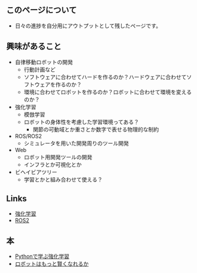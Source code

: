 ## このページについて
  - 日々の進捗を自分用にアウトプットとして残したページです。

## 興味があること
  - 自律移動ロボットの開発
    - 行動計画など
    - ソフトウェアに合わせてハードを作るのか？ハードウェアに合わせてソフトウェアを作るのか？
    - 環境に合わせてロボットを作るのか？ロボットに合わせて環境を変えるのか？
  - 強化学習
    - 模倣学習
    - ロボットの身体性を考慮した学習環境ってある？
      - 関節の可動域とか重さとか数字で表せる物理的な制約
  - ROS/ROS2
    - シミュレータを用いた開発周りのツール開発
  - Web
    - ロボット用開発ツールの開発
    - インフラとか可視化とか
  - ビヘイビアツリー
    - 学習とかと組み合わせて使える？

## Links
- [強化学習](https://pira-nino.hatenablog.com/entry/reinforcement_learning_docs)
- [ROS2](https://index.ros.org/doc/ros2/)

## 本
- [Pythonで学ぶ強化学習](https://medium.com/programming-soda/python%E3%81%A7%E5%AD%A6%E3%81%B6%E5%BC%B7%E5%8C%96%E5%AD%A6%E7%BF%92-%E5%85%A5%E9%96%80%E3%81%8B%E3%82%89%E5%AE%9F%E8%B7%B5%E3%81%BE%E3%81%A7-%E3%82%92%E6%9B%B8%E3%81%8D%E3%81%BE%E3%81%97%E3%81%9F-e47da1d35d24)
- [ロボットはもっと賢くなれるか](https://note.com/morikita/n/n35901fa1dc25)